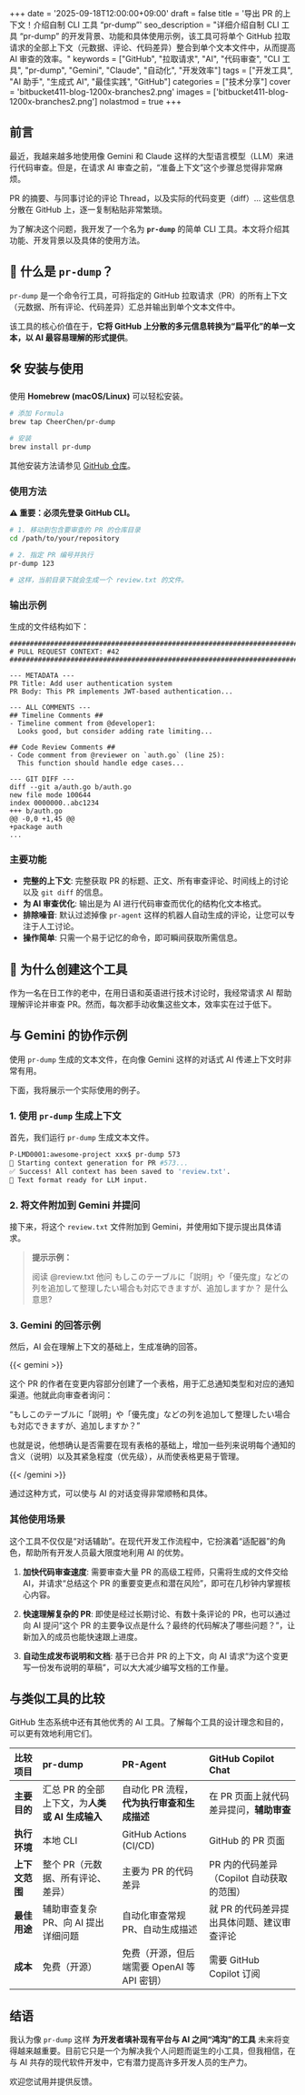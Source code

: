 +++
date = '2025-09-18T12:00:00+09:00'
draft = false
title = '导出 PR 的上下文！介绍自制 CLI 工具 “pr-dump”'
seo_description = "详细介绍自制 CLI 工具 “pr-dump” 的开发背景、功能和具体使用示例，该工具可将单个 GitHub 拉取请求的全部上下文（元数据、评论、代码差异）整合到单个文本文件中，从而提高 AI 审查的效率。"
keywords = ["GitHub", "拉取请求", "AI", "代码审查", "CLI 工具", "pr-dump", "Gemini", "Claude", "自动化", "开发效率"]
tags = ["开发工具", "AI 助手", "生成式 AI", "最佳实践", "GitHub"]
categories = ["技术分享"]
cover = 'bitbucket411-blog-1200x-branches2.png'
images = ['bitbucket411-blog-1200x-branches2.png']
nolastmod = true
+++

## 前言

最近，我越来越多地使用像 Gemini 和 Claude 这样的大型语言模型（LLM）来进行代码审查。但是，在请求 AI 审查之前，“准备上下文”这个步骤总觉得非常麻烦。

PR 的摘要、与同事讨论的评论 Thread，以及实际的代码变更（diff）... 这些信息分散在 GitHub 上，逐一复制粘贴非常繁琐。

为了解决这个问题，我开发了一个名为 **`pr-dump`** 的简单 CLI 工具。本文将介绍其功能、开发背景以及具体的使用方法。

## 📕 什么是 `pr-dump`？

`pr-dump` 是一个命令行工具，可将指定的 GitHub 拉取请求（PR）的所有上下文（元数据、所有评论、代码差异）汇总并输出到单个文本文件中。

该工具的核心价值在于，**它将 GitHub 上分散的多元信息转换为“扁平化”的单一文本，以 AI 最容易理解的形式提供**。

## 🛠️ 安装与使用

使用 **Homebrew (macOS/Linux)** 可以轻松安装。

```bash
# 添加 Formula
brew tap CheerChen/pr-dump

# 安装
brew install pr-dump
```

其他安装方法请参见 [GitHub 仓库](https://github.com/CheerChen/pr-dump)。

### 使用方法

**⚠️ 重要：必须先登录 GitHub CLI。**

```bash
# 1. 移动到包含要审查的 PR 的仓库目录
cd /path/to/your/repository

# 2. 指定 PR 编号并执行
pr-dump 123

# 这样，当前目录下就会生成一个 review.txt 的文件。
```

### 输出示例

生成的文件结构如下：

```plaintext
################################################################################
# PULL REQUEST CONTEXT: #42
################################################################################

--- METADATA ---
PR Title: Add user authentication system
PR Body: This PR implements JWT-based authentication...

--- ALL COMMENTS ---
## Timeline Comments ##
- Timeline comment from @developer1:
  Looks good, but consider adding rate limiting...

## Code Review Comments ##
- Code comment from @reviewer on `auth.go` (line 25):
  This function should handle edge cases...

--- GIT DIFF ---
diff --git a/auth.go b/auth.go
new file mode 100644
index 0000000..abc1234
+++ b/auth.go
@@ -0,0 +1,45 @@
+package auth
...
```

### 主要功能

- **完整的上下文**: 完整获取 PR 的标题、正文、所有审查评论、时间线上的讨论以及 `git diff` 的信息。
- **为 AI 审查优化**: 输出是为 AI 进行代码审查而优化的结构化文本格式。
- **排除噪音**: 默认过滤掉像 `pr-agent` 这样的机器人自动生成的评论，让您可以专注于人工讨论。
- **操作简单**: 只需一个易于记忆的命令，即可瞬间获取所需信息。

## 🚀 为什么创建这个工具

作为一名在日工作的老中，在用日语和英语进行技术讨论时，我经常请求 AI 帮助理解评论并审查 PR。然而，每次都手动收集这些文本，效率实在过于低下。

## 与 Gemini 的协作示例

使用 `pr-dump` 生成的文本文件，在向像 Gemini 这样的对话式 AI 传递上下文时非常有用。

下面，我将展示一个实际使用的例子。

### 1. 使用 `pr-dump` 生成上下文

首先，我们运行 `pr-dump` 生成文本文件。

```sh
P-LMD0001:awesome-project xxx$ pr-dump 573
🚀 Starting context generation for PR #573...
✅ Success! All context has been saved to 'review.txt'.
📄 Text format ready for LLM input.
```

### 2. 将文件附加到 Gemini 并提问

接下来，将这个 `review.txt` 文件附加到 Gemini，并使用如下提示提出具体请求。

> **提示示例：**
>
> 阅读 @review.txt 他问 もしこのテーブルに「説明」や「優先度」などの列を追加して整理したい場合も対応できますが、追加しますか？ 是什么意思?
>

### 3. Gemini 的回答示例

然后，AI 会在理解上下文的基础上，生成准确的回答。

{{< gemini >}}

这个 PR 的作者在变更内容部分创建了一个表格，用于汇总通知类型和对应的通知渠道。他就此向审查者询问：

“もしこのテーブルに「説明」や「優先度」などの列を追加して整理したい場合も対応できますが、追加しますか？”

也就是说，他想确认是否需要在现有表格的基础上，增加一些列来说明每个通知的含义（说明）以及其紧急程度（优先级），从而使表格更易于管理。

{{< /gemini >}}

通过这种方式，可以使与 AI 的对话变得非常顺畅和具体。

### 其他使用场景

这个工具不仅仅是“对话辅助”。在现代开发工作流程中，它扮演着“适配器”的角色，帮助所有开发人员最大限度地利用 AI 的优势。

1. **加快代码审查速度**:
    需要审查大量 PR 的高级工程师，只需将生成的文件交给 AI，并请求“总结这个 PR 的重要变更点和潜在风险”，即可在几秒钟内掌握核心内容。

2. **快速理解复杂的 PR**:
    即使是经过长期讨论、有数十条评论的 PR，也可以通过向 AI 提问“这个 PR 的主要争议点是什么？最终的代码解决了哪些问题？”，让新加入的成员也能快速跟上进度。

3. **自动生成发布说明和文档**:
    基于已合并 PR 的上下文，向 AI 请求“为这个变更写一份发布说明的草稿”，可以大大减少编写文档的工作量。

## 与类似工具的比较

GitHub 生态系统中还有其他优秀的 AI 工具。了解每个工具的设计理念和目的，可以更有效地利用它们。

| 比较项目 | pr-dump | PR-Agent | GitHub Copilot Chat |
| :--- | :--- | :--- | :--- |
| **主要目的** | 汇总 PR 的全部上下文，为**人类或 AI 生成输入** | 自动化 PR 流程，**代为执行审查和生成描述** | 在 PR 页面上就代码差异提问，**辅助审查** |
| **执行环境** | 本地 CLI | GitHub Actions (CI/CD) | GitHub 的 PR 页面 |
| **上下文范围** | 整个 PR（元数据、所有评论、差异） | 主要为 PR 的代码差异 | PR 内的代码差异（Copilot 自动获取的范围） |
| **最佳用途** | 辅助审查复杂 PR、向 AI 提出详细问题 | 自动化审查常规 PR、自动生成描述 | 就 PR 的代码差异提出具体问题、建议审查评论 |
| **成本** | 免费（开源） | 免费（开源，但后端需要 OpenAI 等 API 密钥） | 需要 GitHub Copilot 订阅 |

## 结语

我认为像 `pr-dump` 这样 **为开发者填补现有平台与 AI 之间“鸿沟”的工具** 未来将变得越来越重要。目前它只是一个为解决我个人问题而诞生的小工具，但我相信，在与 AI 共存的现代软件开发中，它有潜力提高许多开发人员的生产力。

欢迎您试用并提供反馈。
